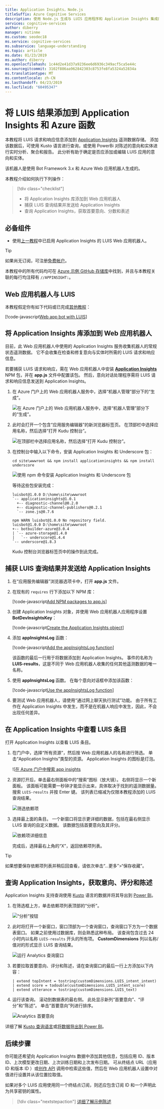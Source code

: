 ```yaml
---
title: Application Insights，Node.js
titleSuffix: Azure Cognitive Services
description: 使用 Node.js 生成与 LUIS 应用程序和 Application Insights 集成的机器人。
services: cognitive-services
author: diberry
manager: nitinme
ms.custom: seodec18
ms.service: cognitive-services
ms.subservice: language-understanding
ms.topic: article
ms.date: 01/23/2019
ms.author: diberry
ms.openlocfilehash: 1c44d2e41d37a9236ee6d6936c349acf5ca5e44c
ms.sourcegitcommit: 3102f886aa962842303c8753fe8fa5324a52834a
ms.translationtype: MT
ms.contentlocale: zh-CN
ms.lasthandoff: 04/23/2019
ms.locfileid: "60495347"
---
```

# <a name="add-luis-results-to-application-insights-and-azure-functions"></a>将 LUIS 结果添加到 Application Insights 和 Azure 函数
本教程将 LUIS 请求和响应信息添加到 [Application Insights](https://azure.microsoft.com/services/application-insights/) 遥测数据存储。 添加该数据后，可使用 Kusto 语言进行查询，或使用 PowerBi 对陈述的意向和实体进行实时分析、聚合和报告。 此分析有助于确定是否应添加或编辑 LUIS 应用的意向和实体。

该机器人是使用 Bot Framework 3.x 和 Azure Web 应用机器人生成的。

本教程介绍如何执行下列操作：

> [!div class="checklist"]
> * 将 Application Insights 库添加到 Web 应用机器人
> * 捕获 LUIS 查询结果并发送给 Application Insights
> * 查询 Application Insights，获取首要意向、分数和表述

## <a name="prerequisites"></a>必备组件

* 使用[上一教程](luis-nodejs-tutorial-build-bot-framework-sample.md)中已启用 Application Insights 的 LUIS Web 应用机器人。 

> [!Tip]
> 如果尚无订阅，可注册[免费帐户](https://azure.microsoft.com/free/)。

本教程中的所有代码均可在 [Azure 示例 GitHub 存储库](https://github.com/Azure-Samples/cognitive-services-language-understanding/tree/master/documentation-samples/tutorial-web-app-bot-application-insights/nodejs)中找到，并且与本教程关联的每行均注释有 `//APPINSIGHT:`。 

## <a name="web-app-bot-with-luis"></a>Web 应用机器人与 LUIS
本教程假定你有如下代码或已完成[其他教程](luis-nodejs-tutorial-build-bot-framework-sample.md)： 

   [!code-javascript[Web app bot with LUIS](~/samples-luis/documentation-samples/tutorial-web-app-bot/nodejs/app.js "Web app bot with LUIS")]

## <a name="add-application-insights-library-to-web-app-bot"></a>将 Application Insights 库添加到 Web 应用机器人
目前，此 Web 应用机器人中使用的 Application Insights 服务收集机器人的常规状态遥测数据。 它不会收集在检查和修复意向与实体时所需的 LUIS 请求和响应信息。 

若要捕获 LUIS 请求和响应，需在 Web 应用机器人中安装 **[Application Insights](https://www.npmjs.com/package/applicationinsights)** NPM 包，并在 **app.js** 文件中配置该包。 然后，意向对话处理程序需将 LUIS 请求和响应信息发送到 Application Insights。 

1. 在 Azure 门户上的 Web 应用机器人服务中，选择“机器人管理”部分下的“生成”。 

    ![在 Azure 门户上的 Web 应用机器人服务中，选择“机器人管理”部分下的“生成”。](./media/luis-tutorial-appinsights/build.png)

2. 此时会打开一个包含“应用服务编辑器”的新浏览器标签页。 在顶部栏中选择应用名称，然后选择“打开 Kudu 控制台”。 

    ![在顶部栏中选择应用名称，然后选择“打开 Kudu 控制台”。](./media/luis-tutorial-appinsights/kudu-console.png)

3. 在控制台中输入以下命令，安装 Application Insights 和 Underscore 包：

    ```console
    cd site\wwwroot && npm install applicationinsights && npm install underscore
    ```

    ![使用 npm 命令安装 Application Insights 和 Underscore 包](./media/luis-tutorial-appinsights/npm-install.png)

    等待这些包安装完成：

    ```console
    luisbot@1.0.0 D:\home\site\wwwroot
    `-- applicationinsights@1.0.1 
      +-- diagnostic-channel@0.2.0 
      +-- diagnostic-channel-publishers@0.2.1 
      `-- zone.js@0.7.6 
    
    npm WARN luisbot@1.0.0 No repository field.
    luisbot@1.0.0 D:\home\site\wwwroot
    +-- botbuilder-azure@3.0.4
    | `-- azure-storage@1.4.0
    |   `-- underscore@1.4.4 
    `-- underscore@1.8.3 
    ```

    Kudu 控制台浏览器标签页中的操作到此完成。

## <a name="capture-and-send-luis-query-results-to-application-insights"></a>捕获 LUIS 查询结果并发送给 Application Insights
1. 在“应用服务编辑器”浏览器选项卡中，打开 **app.js** 文件。

2. 在现有的 `requires` 行下添加以下 NPM 库：

   [!code-javascript[Add NPM packages to app.js](~/samples-luis/documentation-samples/tutorial-web-app-bot-application-insights/nodejs/app.js?range=12-16 "Add NPM packages to app.js")]

3. 创建 Application Insights 对象，并使用 Web 应用机器人应用程序设置 **BotDevInsightsKey**： 

   [!code-javascript[Create the Application Insights object](~/samples-luis/documentation-samples/tutorial-web-app-bot-application-insights/nodejs/app.js?range=68-80 "Create the Application Insights object")]

4. 添加 **appInsightsLog** 函数：

   [!code-javascript[Add the appInsightsLog function](~/samples-luis/documentation-samples/tutorial-web-app-bot-application-insights/nodejs/app.js?range=82-109 "Add the appInsightsLog function")]

    该函数的最后一行用于将数据添加到 Application Insights。 事件的名称为 **LUIS-results**，这是不同于 Web 应用机器人收集的任何其他遥测数据的唯一名称。 

5. 使用 **appInsightsLog** 函数。 在每个意向对话框中添加该函数：

   [!code-javascript[Use the appInsightsLog function](~/samples-luis/documentation-samples/tutorial-web-app-bot-application-insights/nodejs/app.js?range=117-118 "Use the appInsightsLog function")]

6. 要测试 Web 应用机器人，请使用“通过网上聊天执行测试”功能。 由于所有工作在 Application Insights 中发生，而不是在机器人响应中发生，因此，不会出现任何差异。

## <a name="view-luis-entries-in-application-insights"></a>在 Application Insights 中查看 LUIS 条目
打开 Application Insights 以查看 LUIS 条目。 

1. 在门户中，选择“所有资源”，然后按 Web 应用机器人的名称进行筛选。 单击“Application Insights”类型的资源。 Application Insights 的图标是灯泡。 

    ![[在 Azure 门户中搜索 app insights](./media/luis-tutorial-appinsights/search-for-app-insights.png)

2. 资源打开后，单击最右侧面板中的“搜索”图标（放大镜）。 右侧将显示一个新面板。 该面板可能需要一秒钟才能显示出来，具体取决于找到的遥测数据量。 搜索 `LUIS-results` 并按 Enter 键。 该列表已缩减为仅限本教程添加的 LUIS 查询结果。

    ![筛选依赖项](./media/luis-tutorial-appinsights/app-insights-filter.png)

3. 选择最上面的条目。 一个新窗口将显示更详细的数据，包括在最右侧显示 LUIS 查询的自定义数据。 该数据包括首要意向及其评分。

    ![依赖项详细信息](./media/luis-tutorial-appinsights/app-insights-detail.png)

    完成后，选择最右上角的“X”，返回依赖项列表。 


> [!Tip]
> 如果想要保存依赖项列表并稍后回查看，请依次单击“...更多”>“保存收藏”。

## <a name="query-application-insights-for-intent-score-and-utterance"></a>查询 Application Insights，获取意向、评分和陈述
Application Insights 支持查询使用 [Kusto](https://docs.microsoft.com/azure/application-insights/app-insights-analytics#query-data-in-analytics) 语言的数据并将其导出到 [Power BI](https://powerbi.microsoft.com)。 

1. 在筛选框上方，单击依赖项列表顶部的“分析”。 

    ![“分析”按钮](./media/luis-tutorial-appinsights/analytics-button.png)

2. 此时将打开一个新窗口，窗口顶部为一个查询窗口，查询窗口下方为一个数据表窗口。 如果之前使用过数据库，则会熟悉这种布局。 该查询包含过去 24 小时内以名称 `LUIS-results` 开头的所有项。 **CustomDimensions** 列以名称/值对的形式显示 LUIS 查询结果。

    ![运行 Analytics 查询窗口](./media/luis-tutorial-appinsights/analytics-query-window.png)

3. 若要拉取首要意向、评分和陈述，请在查询窗口的最后一行上方添加以下内容：

    ```kusto
    | extend topIntent = tostring(customDimensions.LUIS_intent_intent)
    | extend score = todouble(customDimensions.LUIS_intent_score)
    | extend utterance = tostring(customDimensions.LUIS_text)
    ```

4. 运行该查询。 滚动到数据表的最右侧。 此处显示新列“首要意向”、“评分”和“陈述”。 单击“首要意向”列进行排序。

    ![Analytics 首要意向](./media/luis-tutorial-appinsights/app-insights-top-intent.png)


详细了解 [Kusto 查询语言](https://docs.microsoft.com/azure/log-analytics/query-language/get-started-queries)或[将数据导出到 Power BI](https://docs.microsoft.com/azure/application-insights/app-insights-export-power-bi)。 

## <a name="next-steps"></a>后续步骤

你可能还希望向 Application Insights 数据中添加其他信息，包括应用 ID、版本 ID、上次模型更改日期、上次训练日期和上次发布日期。 可从终结点 URL（应用 ID 和版本 ID ）或[创作 API](https://westus.dev.cognitive.microsoft.com/docs/services/5890b47c39e2bb17b84a55ff/operations/5890b47c39e2bb052c5b9c3d) 调用中检索这些值，然后在 Web 应用机器人设置中对值进行设置并从该位置拉取值。  

如果对多个 LUIS 应用使用同一个终结点订阅，则还应包含订阅 ID 和一个声明此为共享密钥的属性。 

> [!div class="nextstepaction"]
> [详细了解示例陈述](luis-how-to-add-example-utterances.md)
